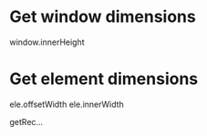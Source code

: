 # Get window dimensions

window.innerHeight

# Get element dimensions

ele.offsetWidth
ele.innerWidth

getRec...
